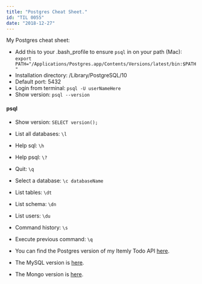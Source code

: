 ```yaml
---
title: "Postgres Cheat Sheet."
id: "TIL 0055"
date: "2018-12-27"
---
```


My Postgres cheat sheet:

* Add this to your .bash_profile to ensure ```psql``` in on your path (Mac): 
```export PATH="/Applications/Postgres.app/Contents/Versions/latest/bin:$PATH"```
* Installation directory: /Library/PostgreSQL/10
* Default port: 5432
* Login from terminal: ```psql -U userNameHere```
* Show version: ```psql --version```

#### psql

* Show version: ```SELECT version();```
* List all databases: ```\l```
* Help sql: ```\h``` 
* Help psql: ```\?```
* Quit: ```\q```
* Select a database: ```\c databaseName```
* List tables: ```\dt```
* List schema: ```\dn```
* List users: ```\du```
* Command history: ```\s```
* Execute previous command: ```\q```


* You can find the Postgres version of my Itemly Todo API [here](https://github.com/nicholaspretorius/itemly/tree/itemly-postgres).
* The MySQL version is [here](https://github.com/nicholaspretorius/itemly/tree/itemly-mysql).
* The Mongo version is [here](https://github.com/nicholaspretorius/itemly).